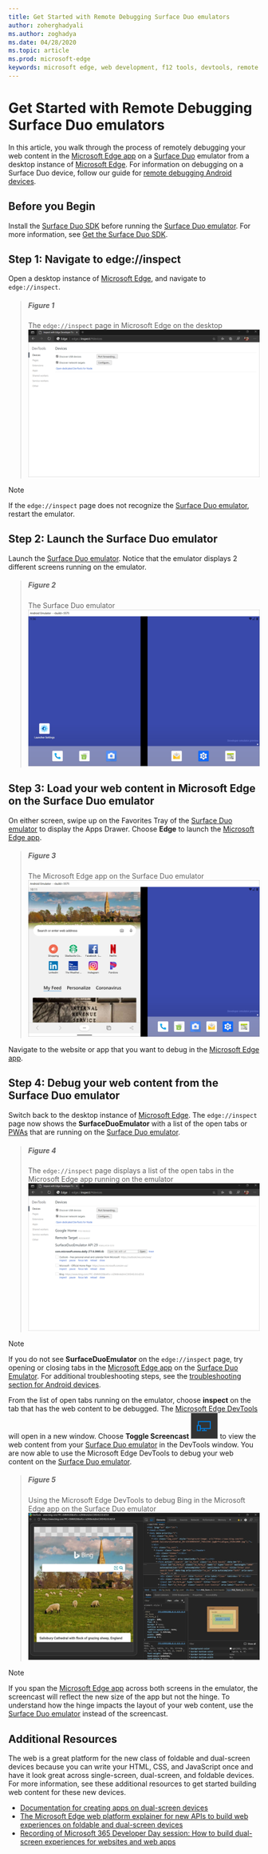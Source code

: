 ```yaml
---
title: Get Started with Remote Debugging Surface Duo emulators
author: zoherghadyali
ms.author: zoghadya
ms.date: 04/28/2020
ms.topic: article
ms.prod: microsoft-edge
keywords: microsoft edge, web development, f12 tools, devtools, remote debugging, android, surface duo
---
```


# Get Started with Remote Debugging Surface Duo emulators

In this article, you walk through the process of remotely debugging your web content in the [Microsoft Edge app][AndroidEdge] on a [Surface Duo][SurfaceDuo] emulator from a desktop instance of [Microsoft Edge][DesktopEdge]. For information on debugging on a Surface Duo device, follow our guide for [remote debugging Android devices][RemoteDebuggingAndroid].

## Before you Begin

Install the [Surface Duo SDK][DuoSdk] before running the [Surface Duo emulator][DuoEmulator]. For more information, see [Get the Surface Duo SDK][DuoSdkdocs].

## Step 1: Navigate to edge://inspect

Open a desktop instance of [Microsoft Edge][DesktopEdge], and navigate to `edge://inspect`.

> ##### Figure 1  
> The `edge://inspect` page in Microsoft Edge on the desktop
> ![The edge://inspect page in Microsoft Edge on the desktop][ImageEdgeInspect]

> [!NOTE]
> If the `edge://inspect` page does not recognize the [Surface Duo emulator][DuoEmulator], restart the emulator.

## Step 2: Launch the Surface Duo emulator

Launch the [Surface Duo emulator][DuoEmulator]. Notice that the emulator displays 2 different screens running on the emulator.

> ##### Figure 2
> The Surface Duo emulator
> ![The Surface Duo emulator][ImageDuoEmulator]  

## Step 3: Load your web content in Microsoft Edge on the Surface Duo emulator

On either screen, swipe up on the Favorites Tray of the [Surface Duo emulator][DuoEmulator] to display the Apps Drawer. Choose **Edge** to launch the [Microsoft Edge app][AndroidEdge].

> ##### Figure 3
> The Microsoft Edge app on the Surface Duo emulator
> ![The Microsoft Edge app on the Surface Duo emulator][ImageDuoEmulatorEdge]  

Navigate to the website or app that you want to debug in the [Microsoft Edge app][AndroidEdge].

## Step 4: Debug your web content from the Surface Duo emulator 

Switch back to the desktop instance of [Microsoft Edge][DesktopEdge]. The `edge://inspect` page now shows the **SurfaceDuoEmulator** with a list of the open tabs or [PWAs][PwaDocs] that are running on the [Surface Duo emulator][DuoEmulator].

> ##### Figure 4
> The `edge://inspect` page displays a list of the open tabs in the Microsoft Edge app running on the emulator
> ![The edge://inspect page displays a list of the open tabs in the Microsoft Edge app running on the emulator][ImageEdgeInspectTargets]  

> [!NOTE]
> If you do not see **SurfaceDuoEmulator** on the `edge://inspect` page, try opening or closing tabs in the [Microsoft Edge app][AndroidEdge] on the [Surface Duo Emulator][DuoEmulator]. For additional troubleshooting steps, see the [troubleshooting section for Android devices][TroubleshootingAndroid].

From the list of open tabs running on the emulator, choose **inspect** on the tab that has the web content to be debugged. The [Microsoft Edge DevTools][DevToolsDocs] will open in a new window. Choose **Toggle Screencast** ![Toggle Screencast][ImageToggleScreencastIcon] to view the web content from your [Surface Duo emulator][DuoEmulator] in the DevTools window. You are now able to use the Microsoft Edge DevTools to debug your web content on the [Surface Duo emulator][DuoEmulator].

> ##### Figure 5
> Using the Microsoft Edge DevTools to debug Bing in the Microsoft Edge app on the Surface Duo emulator
> ![Using the Microsoft Edge DevTools to debug Bing in the Microsoft Edge app on the Surface Duo emulator][ImageDevTools]  

> [!NOTE]
> If you span the [Microsoft Edge app][AndroidEdge] across both screens in the emulator, the screencast will reflect the new size of the app but not the hinge. To understand how the hinge impacts the layout of your web content, use the [Surface Duo emulator][DuoEmulator] instead of the screencast.

## Additional Resources

The web is a great platform for the new class of foldable and dual-screen devices because you can write your HTML, CSS, and JavaScript once and have it look great across single-screen, dual-screen, and foldable devices. For more information, see these additional resources to get started building web content for these new devices.

- [Documentation for creating apps on dual-screen devices][DualScreenDocs]
- [The Microsoft Edge web platform explainer for new APIs to build web experiences on foldable and dual-screen devices][WebPlatformExplainer]
- [Recording of Microsoft 365 Developer Day session: How to build dual-screen experiences for websites and web apps][DeveloperDay]

<!-- image links -->  
[ImageEdgeInspect]: /microsoft-edge/devtools-guide-chromium/media/remote-debugging-surface-duo-inspect-page.msft.png "Figure 1: The edge://inspect page in Microsoft Edge on the desktop"
[ImageDuoEmulator]: /microsoft-edge/devtools-guide-chromium/media/remote-debugging-surface-duo-emulator.msft.png "Figure 2: The Surface Duo emulator"
[ImageDuoEmulatorEdge]: /microsoft-edge/devtools-guide-chromium/media/remote-debugging-surface-duo-emulator-edge.msft.png "Figure 3: The Microsoft Edge app on the Surface Duo emulator"
[ImageEdgeInspectTargets]: /microsoft-edge/devtools-guide-chromium/media/remote-debugging-surface-duo-inspect-page-with-targets.msft.png "Figure 4: The edge://inspect page displays a list of the open tabs in the Microsoft Edge app running on the emulator"
[ImageToggleScreencastIcon]: images/toggle-screencast-icon.msft.png
[ImageDevTools]: /microsoft-edge/devtools-guide-chromium/media/remote-debugging-surface-duo-devtools.msft.png "Figure 5: Using the Microsoft Edge DevTools to debug Bing in the Microsoft Edge app on the Surface Duo emulator"

<!-- links -->  
[RemoteDebuggingAndroid]: /microsoft-edge/devtools-guide-chromium/remote-debugging/index "Get Started with Remote Debugging Android Devices"
[PwaDocs]: /microsoft-edge/progressive-web-apps-chromium/index "Progressive Web Apps on Windows"
[DevToolsDocs]: /microsoft-edge/devtools-guide-chromium "Microsoft Edge (Chromium) Developer Tools"
[TroubleshootingAndroid]: /microsoft-edge/devtools-guide-chromium/remote-debugging/index#troubleshooting-devtools-is-not-detecting-the-android-device "Troubleshooting: DevTools is not detecting the Android device"

[AndroidEdge]: https://play.google.com/store/apps/details?id=com.microsoft.emmx "Microsoft Edge Android app"
[SurfaceDuo]: https://www.microsoft.com/surface/devices/surface-duo "Introducing Surface Duo"
[DesktopEdge]: https://www.microsoft.com/edge/ "Introducing the new Microsoft Edge"
[DuoEmulator]: https://docs.microsoft.com/dual-screen/android/use-emulator "Use the Surface DUo emulator"
[DuoSdk]: https://www.microsoft.com/download/details.aspx?id=100847 "Surface Duo SDK Preview Release"
[DuoSdkDocs]: https://docs.microsoft.com/dual-screen/android/get-duo-sdk "Get the Surface Duo SDK"
[DualScreenDocs]: https://docs.microsoft.com/dual-screen/ "Create apps for dual-screen devices"
[WebPlatformExplainer]: https://github.com/MicrosoftEdge/MSEdgeExplainers/blob/master/Foldables/explainer.md "Web Platform Primitives for Enlightened Experiences on Foldable Devices"
[DeveloperDay]: https://youtu.be/DXrZWsqXPVc "How to build dual-screen experiences for the website and web apps"
